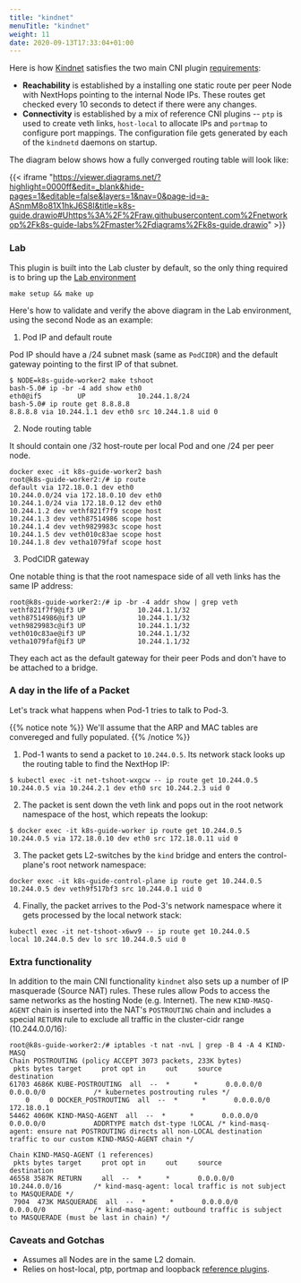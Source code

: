 ```yaml
---
title: "kindnet"
menuTitle: "kindnet"
weight: 11
date: 2020-09-13T17:33:04+01:00
---
```



Here is how [Kindnet](https://github.com/aojea/kindnet#kindnet-components) satisfies the two main CNI plugin [requirements](/cni/):

* **Reachability** is established by a installing one static route per peer Node with NextHops pointing to the internal Node IPs. These routes get checked every 10 seconds to detect if there were any changes.
* **Connectivity** is established by a mix of reference CNI plugins -- `ptp` is used to create veth links, `host-local` to allocate IPs and `portmap` to configure port mappings. The configuration file gets generated by each of the `kindnetd` daemons on startup.

The diagram below shows how a fully converged routing table will look like:


{{< iframe "https://viewer.diagrams.net/?highlight=0000ff&edit=_blank&hide-pages=1&editable=false&layers=1&nav=0&page-id=a-ASnmM8o81X1hkJ6S8l&title=k8s-guide.drawio#Uhttps%3A%2F%2Fraw.githubusercontent.com%2Fnetworkop%2Fk8s-guide-labs%2Fmaster%2Fdiagrams%2Fk8s-guide.drawio" >}}

### Lab 

This plugin is built into the Lab cluster by default, so the only thing required is to bring up the [Lab environment](/lab/)

```
make setup && make up
```

Here's how to validate and verify the above diagram in the Lab environment, using the second Node as an example:

1. Pod IP and default route

Pod IP should have a /24 subnet mask (same as `PodCIDR`) and the default gateway pointing to the first IP of that subnet.

```
$ NODE=k8s-guide-worker2 make tshoot
bash-5.0# ip -br -4 add show eth0
eth0@if5         UP             10.244.1.8/24 
bash-5.0# ip route get 8.8.8.8
8.8.8.8 via 10.244.1.1 dev eth0 src 10.244.1.8 uid 0 
```

2. Node routing table

It should contain one /32 host-route per local Pod and one /24 per peer node.

```
docker exec -it k8s-guide-worker2 bash
root@k8s-guide-worker2:/# ip route
default via 172.18.0.1 dev eth0 
10.244.0.0/24 via 172.18.0.10 dev eth0 
10.244.1.0/24 via 172.18.0.12 dev eth0 
10.244.1.2 dev vethf821f7f9 scope host 
10.244.1.3 dev veth87514986 scope host 
10.244.1.4 dev veth9829983c scope host 
10.244.1.5 dev veth010c83ae scope host 
10.244.1.8 dev vetha1079faf scope host 
```

3. PodCIDR gateway

One notable thing is that the root namespace side of all veth links has the same IP address:

```
root@k8s-guide-worker2:/# ip -br -4 addr show | grep veth
vethf821f7f9@if3 UP             10.244.1.1/32 
veth87514986@if3 UP             10.244.1.1/32 
veth9829983c@if3 UP             10.244.1.1/32 
veth010c83ae@if3 UP             10.244.1.1/32 
vetha1079faf@if3 UP             10.244.1.1/32 
```

They each act as the default gateway for their peer Pods and don't have to be attached to a bridge.

### A day in the life of a Packet

Let's track what happens when Pod-1 tries to talk to Pod-3.

{{% notice note %}}
We'll assume that the ARP and MAC tables are convereged and fully populated.
{{% /notice %}}

1. Pod-1 wants to send a packet to `10.244.0.5`. Its network stack looks up the routing table to find the NextHop IP:

```
$ kubectl exec -it net-tshoot-wxgcw -- ip route get 10.244.0.5
10.244.0.5 via 10.244.2.1 dev eth0 src 10.244.2.3 uid 0 
```

2. The packet is sent down the veth link and pops out in the root network namespace of the host, which repeats the lookup:

```
$ docker exec -it k8s-guide-worker ip route get 10.244.0.5
10.244.0.5 via 172.18.0.10 dev eth0 src 172.18.0.11 uid 0 
```

3. The packet gets L2-switches by the `kind` bridge and enters the control-plane's root network namespace:

```
docker exec -it k8s-guide-control-plane ip route get 10.244.0.5
10.244.0.5 dev veth9f517bf3 src 10.244.0.1 uid 0 
```

4. Finally, the packet arrives to the Pod-3's network namespace where it gets processed by the local network stack:

```
kubectl exec -it net-tshoot-x6wv9 -- ip route get 10.244.0.5
local 10.244.0.5 dev lo src 10.244.0.5 uid 0 
```

### Extra functionality

In addition to the main CNI functionality `kindnet` also sets up a number of IP masquerade (Source NAT) rules. These rules allow Pods to access the same networks as the hosting Node (e.g. Internet). The new `KIND-MASQ-AGENT` chain is inserted into the NAT's `POSTROUTING` chain and includes a special `RETURN` rule to exclude all traffic in the cluster-cidr range (10.244.0.0/16):   

```
root@k8s-guide-worker2:/# iptables -t nat -nvL | grep -B 4 -A 4 KIND-MASQ
Chain POSTROUTING (policy ACCEPT 3073 packets, 233K bytes)
 pkts bytes target     prot opt in     out     source               destination         
61703 4686K KUBE-POSTROUTING  all  --  *      *       0.0.0.0/0            0.0.0.0/0            /* kubernetes postrouting rules */
    0     0 DOCKER_POSTROUTING  all  --  *      *       0.0.0.0/0            172.18.0.1          
54462 4060K KIND-MASQ-AGENT  all  --  *      *       0.0.0.0/0            0.0.0.0/0            ADDRTYPE match dst-type !LOCAL /* kind-masq-agent: ensure nat POSTROUTING directs all non-LOCAL destination traffic to our custom KIND-MASQ-AGENT chain */

Chain KIND-MASQ-AGENT (1 references)
 pkts bytes target     prot opt in     out     source               destination         
46558 3587K RETURN     all  --  *      *       0.0.0.0/0            10.244.0.0/16        /* kind-masq-agent: local traffic is not subject to MASQUERADE */
 7904  473K MASQUERADE  all  --  *      *       0.0.0.0/0            0.0.0.0/0            /* kind-masq-agent: outbound traffic is subject to MASQUERADE (must be last in chain) */
```

### Caveats and Gotchas

* Assumes all Nodes are in the same L2 domain.
* Relies on host-local, ptp, portmap and loopback [reference plugins](https://github.com/containernetworking/plugins#plugins-supplied).